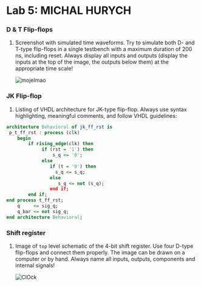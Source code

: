 # Lab 5: MICHAL HURYCH

### D & T Flip-flops

1. Screenshot with simulated time waveforms. Try to simulate both D- and T-type flip-flops in a single testbench with a maximum duration of 200 ns, including reset. Always display all inputs and outputs (display the inputs at the top of the image, the outputs below them) at the appropriate time scale!

   ![mojelmao](https://user-images.githubusercontent.com/124742913/224539197-6f1bc0bc-7146-4d26-a55c-8f7f55874c05.PNG)


### JK Flip-flop

1. Listing of VHDL architecture for JK-type flip-flop. Always use syntax highlighting, meaningful comments, and follow VHDL guidelines:

```vhdl
architecture Behavioral of jk_ff_rst is
 p_t_ff_rst : process (clk)
    begin
        if rising_edge(clk) then
             if (rst = '1') then
                 s_q <= '0';
             else
                if (t = '0') then
                  s_q <= s_q;
                else 
                   s_q <= not (s_q);
                end if;
        end if;
end process t_ff_rst;
    q     <= sig_q;
    q_bar <= not sig_q;
end architecture Behavioral;
```

### Shift register

1. Image of `top` level schematic of the 4-bit shift register. Use four D-type flip-flops and connect them properly. The image can be drawn on a computer or by hand. Always name all inputs, outputs, components and internal signals!

   ![ClOck](https://user-images.githubusercontent.com/124742913/225036836-36d8ce52-59ba-465a-9556-8dc07d9d5636.jpg)

